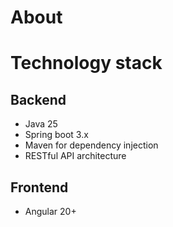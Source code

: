 # About

# Technology stack
## Backend
* Java 25
* Spring boot 3.x
* Maven for dependency injection
* RESTful API architecture

## Frontend
* Angular 20+
